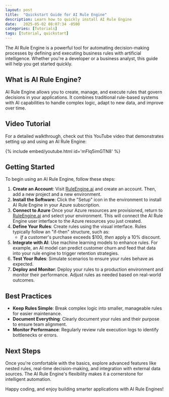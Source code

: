 ```yaml
---
layout: post
title:  "Quickstart Guide for AI Rule Engine"
description: Learn how to quickly install AI Rule Engine
date:   2025-05-02 08:07:34 -0500
categories: [Tutorials]
tags: [tutorial, quickstart]
---
```


The AI Rule Engine is a powerful tool for automating decision-making processes by defining and executing business rules with artificial intelligence. Whether you're a developer or a business analyst, this guide will help you get started quickly.

## What is AI Rule Engine?

AI Rule Engine allows you to create, manage, and execute rules that govern decisions in your applications. It combines traditional rule-based systems with AI capabilities to handle complex logic, adapt to new data, and improve over time.

## Video Tutorial

For a detailed walkthrough, check out this YouTube video that demonstrates setting up and using an AI Rule Engine:

{% include embed/youtube.html id='mFlq5imGTN8' %}

## Getting Started

To begin using an AI Rule Engine, follow these steps:

1. **Create an Account**: Visit [RuleEngine.ai](https://app.RuleEngine.ai) and create an account. Then, add a new project and a new environment.
2. **Install the Software**: Click the "Setup" icon in the environment to install AI Rule Engine in your Azure subscription.
3. **Connect to Azure** Once your Azure resources are provisioned, return to [RuleEngine.ai](https://app.RuleEngine.ai) and select your environment. This will connect the AI Rule Engine user interface to the Azure resources you just created.
4. **Define Your Rules**: Create rules using the visual interface. Rules typically follow an "if-then" structure, such as:
   - *If* a customer's purchase exceeds $100, *then* apply a 10% discount.
5. **Integrate with AI**: Use machine learning models to enhance rules. For example, an AI model can predict customer churn and feed that data into your rule engine to trigger retention strategies.
6. **Test Your Rules**: Simulate scenarios to ensure your rules behave as expected.
7. **Deploy and Monitor**: Deploy your rules to a production environment and monitor their performance. Adjust rules as needed based on real-world outcomes.

## Best Practices

- **Keep Rules Simple**: Break complex logic into smaller, manageable rules for easier maintenance.
- **Document Everything**: Clearly document your rules and their purpose to ensure team alignment.
- **Monitor Performance**: Regularly review rule execution logs to identify bottlenecks or errors.

## Next Steps

Once you're comfortable with the basics, explore advanced features like nested rules, real-time decision-making, and integration with external data sources. The AI Rule Engine's flexibility makes it a cornerstone for intelligent automation.

Happy coding, and enjoy building smarter applications with AI Rule Engines!
